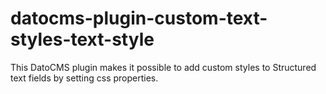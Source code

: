 # datocms-plugin-custom-text-styles-text-style
This DatoCMS plugin makes it possible to add custom styles to Structured text fields by setting css properties.
